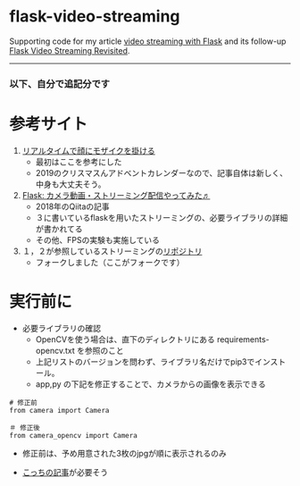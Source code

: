 flask-video-streaming
=====================

Supporting code for my article [video streaming with Flask](http://blog.miguelgrinberg.com/post/video-streaming-with-flask) and its follow-up [Flask Video Streaming Revisited](http://blog.miguelgrinberg.com/post/flask-video-streaming-revisited).

***
### 以下、自分で追記分です

# 参考サイト
1. [リアルタイムで顔にモザイクを掛ける](https://tech.fusic.co.jp/posts/2019-12-03-2019-12-03-put-mosaic-on-human-faces/)
   * 最初はここを参考にした
   * 2019のクリスマスんアドベントカレンダーなので、記事自体は新しく、中身も大丈夫そう。
2. [Flask: カメラ動画・ストリーミング配信やってみた♬](https://qiita.com/MuAuan/items/31830ad8036df5f1f732)
    * 2018年のQiitaの記事
    * ３に書いているflaskを用いたストリーミングの、必要ライブラリの詳細が書かれてる
    * その他、FPSの実験も実施している
3. １，２が参照しているストリーミングの[リポジトリ](https://github.com/miguelgrinberg/flask-video-streaming)
    * フォークしました（ここがフォークです）

# 実行前に
* 必要ライブラリの確認
  * OpenCVを使う場合は、直下のディレクトリにある requirements-opencv.txt を参照のこと
  * 上記リストのバージョンを問わず、ライブラリ名だけでpip3でインストール。
  * app,py の下記を修正することで、カメラからの画像を表示できる
```
# 修正前
from camera import Camera
```
```
＃ 修正後
from camera_opencv import Camera
```

  * 修正前は、予め用意された3枚のjpgが順に表示されるのみ

* [こっちの記事](https://qiita.com/MuAuan/items/92f3b1004cfde071add6)が必要そう
